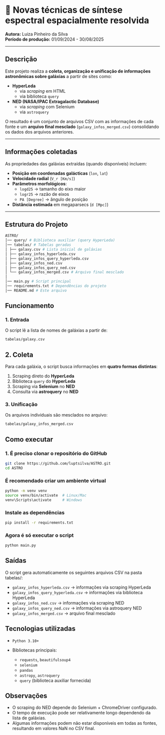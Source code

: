 # 🌌 Novas técnicas de síntese espectral espacialmente resolvida

**Autora:** Luiza Pinheiro da Silva  
**Período de produção:** 01/09/2024 - 30/08/2025  

---

## Descrição

Este projeto realiza a **coleta, organização e unificação de informações astronômicas sobre galáxias** a partir de sites como:

- **HyperLeda**
  - via *scraping* em HTML  
  - via biblioteca `query`
- **NED (NASA/IPAC Extragalactic Database)**
  - via *scraping* com Selenium  
  - via `astroquery`

O resultado é um conjunto de arquivos CSV com as informações de cada fonte e um **arquivo final mesclado** (`galaxy_infos_merged.csv`) consolidando os dados dos arquivos anteriores.

---

## Informações coletadas

As propriedades das galáxias extraídas (quando disponíveis) incluem:

- **Posição em coordenadas galácticas** (`lon`, `lat`)
- **Velocidade radial** (`V_r [Km/s]`)
- **Parâmetros morfológicos**:
  - `logd25` → tamanho do eixo maior
  - `logr25` → razão de eixos
  - `PA [Degree]` → ângulo de posição
- **Distância estimada** em megaparsecs (`d [Mpc]`)

---

## Estrutura do Projeto

```bash
ASTRO/
│── query/ # Biblioteca auxiliar (query HyperLeda)
│── tabelas/ # Tabelas geradas
│ ├── galaxy.csv # Lista inicial de galáxias
│ ├── galaxy_infos_hyperleda.csv
│ ├── galaxy_infos_query_hyperleda.csv
│ ├── galaxy_infos_ned.csv
│ ├── galaxy_infos_query_ned.csv
│ └── galaxy_infos_merged.csv # Arquivo final mesclado
│
│── main.py # Script principal
│── requirements.txt # Dependências do projeto
│── README.md # Este arquivo
```

## Funcionamento

### 1. Entrada
O script lê a lista de nomes de galáxias a partir de:

```bash
tabelas/galaxy.csv
```

## 2. Coleta
Para cada galáxia, o script busca informações em **quatro formas distintas**:

1. Scraping direto do **HyperLeda**  
2. Biblioteca `query` do **HyperLeda**  
3. Scraping via **Selenium** no **NED**  
4. Consulta via **astroquery** no **NED**

### 3. Unificação
Os arquivos individuais são mesclados no arquivo:

```bash
tabelas/galaxy_infos_merged.csv
```

## Como executar

### 1. É preciso clonar o repositório do GitHub
```bash
git clone https://github.com/luptsilva/ASTRO.git
cd ASTRO
```

### É recomendado criar um ambiente virtual

```bash
python -m venv venv
source venv/bin/activate  # Linux/Mac
venv\Scripts\activate     # Windows
```

### Instale as dependências

```bash
pip install -r requirements.txt
```

### Agora é só executar o script

```bash
python main.py
```

## Saídas

O script gera automaticamente os seguintes arquivos CSV na pasta tabelas/:

- `galaxy_infos_hyperleda.csv` → informações via scraping HyperLeda
- `galaxy_infos_query_hyperleda.csv` → informações via biblioteca HyperLeda
- `galaxy_infos_ned.csv` → informações via scraping NED
- `galaxy_infos_query_ned.csv` → informações via astroquery NED
- `galaxy_infos_merged.csv` → arquivo final mesclado

## Tecnologias utilizadas

- `Python 3.10+`

- Bibliotecas principais:
    - `requests`, `beautifulsoup4`
    - `selenium`
    - `pandas`
    - `astropy`, `astroquery`
    - `query` (biblioteca auxiliar fornecida)

## Observações

- O scraping do NED depende do Selenium + ChromeDriver configurado.
- O tempo de execução pode ser relativamente longo dependendo da lista de galáxias.
- Algumas informações podem não estar disponíveis em todas as fontes, resultando em valores NaN no CSV final.

